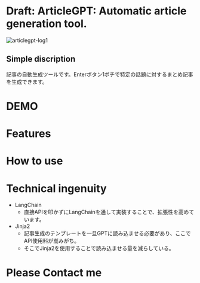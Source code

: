 # Draft: ArticleGPT: Automatic article generation tool.

![articlegpt-log1](https://user-images.githubusercontent.com/43668533/235345177-3c42ca4a-f268-4393-9070-69800f93faf8.png)

## Simple discription
記事の自動生成ツールです。Enterボタン1ポチで特定の話題に対するまとめ記事を生成できます。

# DEMO

# Features

# How to use

# Technical ingenuity
- LangChain
  - 直接APIを叩かずにLangChainを通して実装することで、拡張性を高めています。
- Jinja2
  - 記事生成のテンプレートを一旦GPTに読み込ませる必要があり、ここでAPI使用料が嵩みがち。
  - そこでJinja2を使用することで読み込ませる量を減らしている。

# Please Contact me
